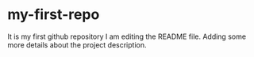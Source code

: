 # my-first-repo
It is my first github repository
I am editing the README file. 
Adding some more details about the project description.
